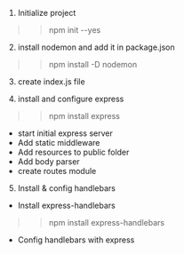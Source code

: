 1. Initialize project
>> npm init --yes

2. install nodemon and add it in package.json
>> npm install -D nodemon

3. create index.js file

4. install and configure express
>> npm install express
* start initial express server
* Add static middleware
* Add resources to public folder
* Add body parser
* create routes module

5. Install & config handlebars
* Install express-handlebars
>> npm install express-handlebars
* Config handlebars with express